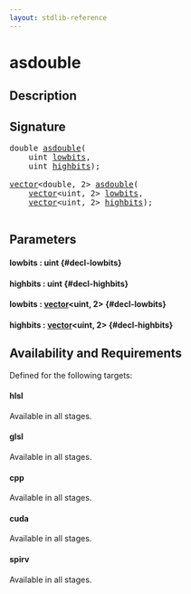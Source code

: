 ```yaml
---
layout: stdlib-reference
---
```


# asdouble

## Description





## Signature 

<pre>
<span class="code_keyword">double</span> <a href="/stdlib-reference/global-decls/asdouble">asdouble</a>(
    <span class="code_keyword">uint</span> <a href="/stdlib-reference/global-decls/asdouble#decl-lowbits" class="code_param">lowbits</a>,
    <span class="code_keyword">uint</span> <a href="/stdlib-reference/global-decls/asdouble#decl-highbits" class="code_param">highbits</a>);

<a href="/stdlib-reference/types/vector/index" class="code_type">vector</a>&lt;<span class="code_keyword">double</span>, 2&gt; <a href="/stdlib-reference/global-decls/asdouble">asdouble</a>(
    <a href="/stdlib-reference/types/vector/index" class="code_type">vector</a>&lt;<span class="code_keyword">uint</span>, 2&gt; <a href="/stdlib-reference/global-decls/asdouble#decl-lowbits" class="code_param">lowbits</a>,
    <a href="/stdlib-reference/types/vector/index" class="code_type">vector</a>&lt;<span class="code_keyword">uint</span>, 2&gt; <a href="/stdlib-reference/global-decls/asdouble#decl-highbits" class="code_param">highbits</a>);

</pre>

## Parameters

#### lowbits  : uint {#decl-lowbits}
#### highbits  : uint {#decl-highbits}
#### lowbits  : [vector](/stdlib-reference/types/vector/index)\<uint, 2\> {#decl-lowbits}
#### highbits  : [vector](/stdlib-reference/types/vector/index)\<uint, 2\> {#decl-highbits}

## Availability and Requirements

Defined for the following targets:

#### hlsl
Available in all stages.

#### glsl
Available in all stages.

#### cpp
Available in all stages.

#### cuda
Available in all stages.

#### spirv
Available in all stages.



